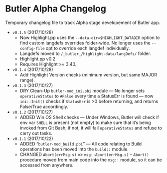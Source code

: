 Butler Alpha Changelog
======================

Temporary changelog file to track Alpha stage developement of Butler app.

-   `v0.1.5` (2017/10/28)
    -   Now Highlight.pp uses the `--data-dir=$HIGHLIGHT_DATADIR` option to find custom langdefs overrides folder-wide. No longer uses the `--config-file` opt to override each langdef individually.
    -   Langdefs moved to `/_butler_/highlight-data/langDefs/` folder.
    -   Highlight.pp v0.2
    -   Requires Highlight &gt;= 3.40.
-   `v0.1.4` (2017/10/28)
    -   Add Highlight Version checks (minimum version, but same MAJOR range).
-   `v0.1.3` (2017/10/27)
    -   DRY Clean-Up `butler-mod_ini.pbi` module — No longer sets `operativeStatus` to `#False` every time a StatusErr is found — now `ini::Init()` checks if `StatusErr` is &gt;0 before returning, and returns False/True accordingly.
-   `v0.1.2` (2017/10/27)
    -   ADDED Win OS Shell checks — Under Windows, Butler will check if env var `SHELL` is present (not empty) to make sure that it’s being invoked from Git Bash; if not, it will fail `operativeStatus` and refuse to carry out tasks.
-   `v0.1.1` (2017/10/22)
    -   ADDED “`butler-mod_build.pbi`” — All code relating to Build operations has been moved into the `build::` module.
    -   CHANGED `Abort(errMsg.s)` »» `msg::Abort(errMsg.s)` – `Abort()` procedure moved from main code into the `msg::` module, so it can be accessed from anywhere.

